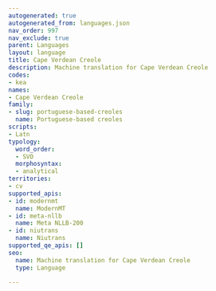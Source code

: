 ```yaml
---
autogenerated: true
autogenerated_from: languages.json
nav_order: 997
nav_exclude: true
parent: Languages
layout: language
title: Cape Verdean Creole
description: Machine translation for Cape Verdean Creole
codes:
- kea
names:
- Cape Verdean Creole
family:
- slug: portuguese-based-creoles
  name: Portuguese-based creoles
scripts:
- Latn
typology:
  word_order:
  - SVO
  morphosyntax:
  - analytical
territories:
- cv
supported_apis:
- id: modernmt
  name: ModernMT
- id: meta-nllb
  name: Meta NLLB-200
- id: niutrans
  name: Niutrans
supported_qe_apis: []
seo:
  name: Machine translation for Cape Verdean Creole
  type: Language

---
```


